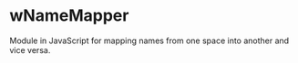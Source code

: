 # wNameMapper
Module in JavaScript for mapping names from one space into another and vice versa.







